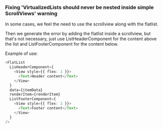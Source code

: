 ### Fixing 'VirtualizedLists should never be nested inside simple ScrollViews' warning

In some cases, we feel the need to use the scrollview along with the flatlist.

Then we generate the error by adding the flatlist inside a scrollview, but that's not necessary, just use ListHeaderComponent for the content above the list and ListFooterComponent for the content below.

Example of use:

```ts
<FlatList
  LisHeaderComponent={
    <View style={{ flex: 1 }}>
      <Text>Header content</Text>
    </View>
  }
  data={itemData}
  renderItem={renderItem}
  ListFooterComponent={
    <View style={{ flex: 1 }}>
      <Text>Footer content</Text>
    </View>
  }
/>
```

